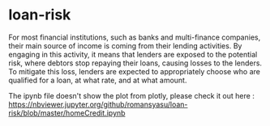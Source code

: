 # loan-risk

For most financial institutions, such as banks and multi-finance
companies, their main source of income is coming from their lending activities. By
engaging in this activity, it means that lenders are exposed to the potential risk,
where debtors stop repaying their loans, causing losses to the lenders. To mitigate
this loss, lenders are expected to appropriately choose who are qualified for a loan,
at what rate, and at what amount.

The ipynb file doesn't show the plot from plotly, please check it out here :
https://nbviewer.jupyter.org/github/romansyasu/loan-risk/blob/master/homeCredit.ipynb
